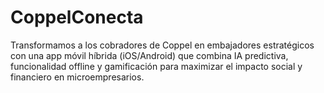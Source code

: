 # CoppelConecta
Transformamos a los cobradores de Coppel en embajadores estratégicos con una app móvil híbrida (iOS/Android) que combina IA predictiva, funcionalidad offline y gamificación para maximizar el impacto social y financiero en microempresarios.
